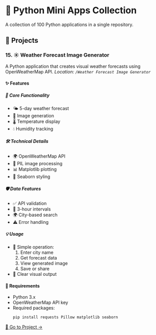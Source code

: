 # 🐍 Python Mini Apps Collection
A collection of 100 Python applications in a single repository.

## 🚀 Projects

### 15. ☀️ Weather Forecast Image Generator
A Python application that creates visual weather forecasts using OpenWeatherMap API.
*Location: `/Weather Forecast Image Generator`*

#### ✨ Features

##### 🔄 Core Functionality
- 🌤️ 5-day weather forecast
- 🎨 Image generation
- 🌡️ Temperature display
- 💧 Humidity tracking

##### 🛠️ Technical Details
- 🌍 OpenWeatherMap API
- 🎨 PIL image processing
- 📊 Matplotlib plotting
- 🎯 Seaborn styling

##### 🛡️ Data Features
- ✅ API validation
- 📅 3-hour intervals
- 🌍 City-based search
- ⚠️ Error handling

##### 💡 Usage
- 🔧 Simple operation:
  1. Enter city name
  2. Get forecast data
  3. View generated image
  4. Save or share
- 📝 Clear visual output

#### 🔧 Requirements
- Python 3.x
- OpenWeatherMap API key
- Required packages:
  ```bash
  pip install requests Pillow matplotlib seaborn
  ```

[📂 Go to Project →](/)